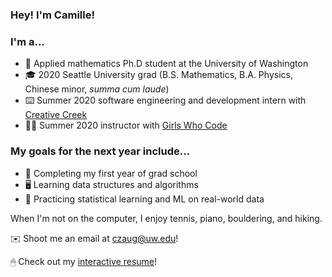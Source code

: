 ### Hey! I'm Camille!

### I'm a...

- 🏫 Applied mathematics Ph.D student at the University of Washington
- 🎓 2020 Seattle University grad (B.S. Mathematics, B.A. Physics, Chinese minor, _summa cum laude_)
- ⌨️ Summer 2020 software engineering and development intern with [Creative Creek](https://creativecreek.com)
- 👩‍💻 Summer 2020 instructor with [Girls Who Code](https://girlswhocode.com)

### My goals for the next year include...

- 🧮 Completing my first year of grad school
- 🖥 Learning data structures and algorithms
- 💯 Practicing statistical learning and ML on real-world data

When I'm not on the computer, I enjoy tennis, piano, bouldering, and hiking.

✉️ Shoot me an email at czaug@uw.edu!

🖱 Check out my [interactive resume](https://www.camillezaug.com)!




<!--
Here are some ideas to get you started:

- 🔭 I’m currently working on ...
- 🌱 I’m currently learning ...
- 👯 I’m looking to collaborate on ...
- 🤔 I’m looking for help with ...
- 💬 Ask me about ...
- 📫 How to reach me: ...
- 😄 Pronouns: ...
- ⚡ Fun fact: ...

-->
